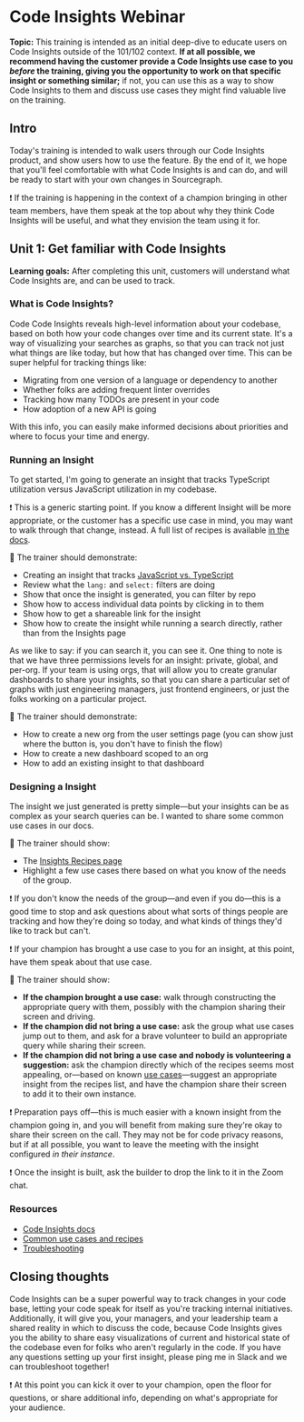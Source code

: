 

# Code Insights Webinar

**Topic:** This training is intended as an initial deep-dive to educate users on Code Insights outside of the 101/102 context. **If at all possible, we recommend having the customer provide a Code Insights use case to you *before* the training, giving you the opportunity to work on that specific insight or something similar;** if not, you can use this as a way to show Code Insights to them and discuss use cases they might find valuable live on the training.

## Intro

Today's training is intended to walk users through our Code Insights product, and show users how to use the feature. By the end of it, we hope that you'll feel comfortable with what Code Insights is and can do, and will be ready to start with your own changes in Sourcegraph.

❗️ If the training is happening in the context of a champion bringing in other team members, have them speak at the top about why they think Code Insights will be useful, and what they envision the team using it for.

## Unit 1: Get familiar with Code Insights

**Learning goals:** After completing this unit, customers will understand what Code Insights are, and can be used to track.

### What is Code Insights?

Code Code Insights reveals high-level information about your codebase, based on both how your code changes over time and its current state. It's a way of visualizing your searches as graphs, so that you can track not just what things are like today, but how that has changed over time. This can be super helpful for tracking things like:

* Migrating from one version of a language or dependency to another
* Whether folks are adding frequent linter overrides 
* Tracking how many TODOs are present in your code
* How adoption of a new API is going

With this info, you can easily make informed decisions about priorities and where to focus your time and energy.

### Running an Insight

To get started, I'm going to generate an insight that tracks TypeScript utilization versus JavaScript utilization in my codebase.

❗️ This is a generic starting point. If you know a different Insight will be more appropriate, or the customer has a specific use case in mind, you may want to walk through that change, instead. A full list of recipes is available [in the docs](https://docs.sourcegraph.com/code_insights/references/common_use_cases). 

🔎 The trainer should demonstrate:

* Creating an insight that tracks [JavaScript vs. TypeScript](https://docs.sourcegraph.com/code_insights/references/common_use_cases#language-use-over-time)
* Review what the `lang:` and `select:` filters are doing
* Show that once the insight is generated, you can filter by repo
* Show how to access individual data points by clicking in to them
* Show how to get a shareable link for the insight
* Show how to create the insight while running a search directly, rather than from the Insights page

As we like to say: if you can search it, you can see it. One thing to note is that we have three permissions levels for an insight: private, global, and per-org. If your team is using orgs, that will allow you to create granular dashboards to share your insights, so that you can share a particular set of graphs with just engineering managers, just frontend engineers, or just the folks working on a particular project. 

🔎 The trainer should demonstrate:

* How to create a new org from the user settings page (you can show just where the button is, you don't have to finish the flow)
* How to create a new dashboard scoped to an org 
* How to add an existing insight to that dashboard

### Designing a Insight

The insight we just generated is pretty simple—but your insights can be as complex as your search queries can be. I wanted to share some common use cases in our docs.

🔎 The trainer should show:

* The [Insights Recipes page](https://docs.sourcegraph.com/code_insights/references/common_use_cases)
* Highlight a few use cases there based on what you know of the needs of the group.

❗️ If you don't know the needs of the group—and even if you do—this is a good time to stop and ask questions about what sorts of things people are tracking and how they're doing so today, and what kinds of things they'd like to track but can't.

❗️ If your champion has brought a use case to you for an insight, at this point, have them speak about that use case. 

🔎 The trainer should show:

* **If the champion brought a use case:** walk through constructing the appropriate query with them, possibly with the champion sharing their screen and driving.
* **If the champion did not bring a use case:** ask the group what use cases jump out to them, and ask for a brave volunteer to build an appropriate query while sharing their screen.
* **If the champion did not bring a use case and nobody is volunteering a suggestion:** ask the champion directly which of the recipes seems most appealing, or—based on known [use cases](https://about.sourcegraph.com/use-cases)—suggest an appropriate insight from the recipes list, and have the champion share their screen to add it to their own instance.

❗️ Preparation pays off—this is much easier with a known insight from the champion going in, and you will benefit from making sure they're okay to share their screen on the call. They may not be for code privacy reasons, but if at all possible, you want to leave the meeting with the insight configured *in their instance*.

❗️ Once the insight is built, ask the builder to drop the link to it in the Zoom chat.

### Resources

* [Code Insights docs](https://docs.sourcegraph.com/code_insights)
* [Common use cases and recipes](https://docs.sourcegraph.com/code_insights/references/common_use_cases)
* [Troubleshooting](https://docs.sourcegraph.com/code_insights/how-tos/Troubleshooting)

## Closing thoughts

Code Insights can be a super powerful way to track changes in your code base, letting your code speak for itself as you're tracking internal initiatives. Additionally, it will give you, your managers, and your leadership team a shared reality in which to discuss the code, because Code Insights gives you the ability to share easy visualizations of current and historical state of the codebase even for folks who aren't regularly in the code. If you have any questions setting up your first insight, please ping me in Slack and we can troubleshoot together!

❗️ At this point you can kick it over to your champion, open the floor for questions, or share additional info, depending on what's appropriate for your audience.
